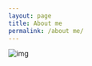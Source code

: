 ```yaml
---
layout: page
title: About me
permalink: /about me/
---
```


![img](file:///C:\Users\Doris\AppData\Roaming\Tencent\Users\1148022602\QQ\WinTemp\com.tencent.qzone\9adbf52b9b493648785038204a71ee86) 

